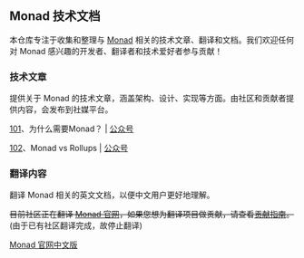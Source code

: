 ## Monad 技术文档

本仓库专注于收集和整理与 [Monad](https://docs.monad.xyz/) 相关的技术文章、翻译和文档。我们欢迎任何对 Monad 感兴趣的开发者、翻译者和技术爱好者参与贡献！


### 技术文章

提供关于 Monad 的技术文章，涵盖架构、设计、实现等方面。由社区和贡献者提供内容，会发布到社媒平台。

[101](./articles/101_为什么需要Monad.md)、为什么需要Monad？ | [公众号](https://mp.weixin.qq.com/s/I323A1NdK_EANBRY2IZaeg)

[102](./articles/102_MonadvsRollups.md)、Monad vs Rollups | [公众号](https://mp.weixin.qq.com/s/bBfahNNgcBRaSmOdpvPCmA)


### 翻译内容

翻译 Monad 相关的英文文档，以便中文用户更好地理解。

~~目前社区正在翻译 [Monad 官网](https://docs.monad.xyz/)，如果您想为翻译项目做贡献，请查看[贡献指南](./translations/readme.md)。~~ (由于已有社区翻译完成，故停止翻译)

[Monad 官网中文版](https://monad.docszh.com/)

